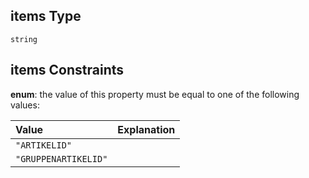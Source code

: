 ## items Type

`string`

## items Constraints

**enum**: the value of this property must be equal to one of the following values:

| Value                | Explanation |
| :------------------- | :---------- |
| `"ARTIKELID"`        |             |
| `"GRUPPENARTIKELID"` |             |
